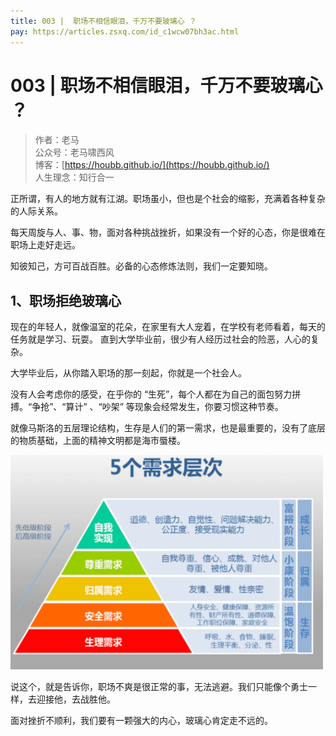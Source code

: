 ```yaml
---
title: 003 |  职场不相信眼泪，千万不要玻璃心 ？
pay: https://articles.zsxq.com/id_c1wcw07bh3ac.html
---
```


#  003 |  职场不相信眼泪，千万不要玻璃心 ？

> 作者：老马
> <br/>公众号：老马啸西风
> <br/> 博客：[https://houbb.github.io/](https://houbb.github.io/)
> <br/> 人生理念：知行合一


正所谓，有人的地方就有江湖。职场虽小，但也是个社会的缩影，充满着各种复杂的人际关系。

每天周旋与人、事、物，面对各种挑战挫折，如果没有一个好的心态，你是很难在职场上走好走远。

知彼知己，方可百战百胜。必备的心态修炼法则，我们一定要知晓。

## 1、职场拒绝玻璃心

现在的年轻人，就像温室的花朵，在家里有大人宠着，在学校有老师看着，每天的任务就是学习、玩耍。
直到大学毕业前，很少有人经历过社会的险恶，人心的复杂。

大学毕业后，从你踏入职场的那一刻起，你就是一个社会人。

没有人会考虑你的感受，在乎你的 “生死”，每个人都在为自己的面包努力拼搏。“争抢”、“算计” 、“吵架” 等现象会经常发生，你要习惯这种节奏。

就像马斯洛的五层理论结构，生存是人们的第一需求，也是最重要的，没有了底层的物质基础，上面的精神文明都是海市蜃楼。

<div align="left">
    <img src="/images/pay/job/3-1.png" width="500px">
</div>

说这个，就是告诉你，职场不爽是很正常的事，无法逃避。我们只能像个勇士一样，去迎接他，去战胜他。

面对挫折不顺利，我们要有一颗强大的内心，玻璃心肯定走不远的。